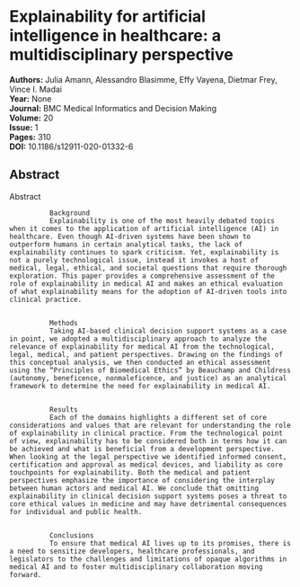 # Explainability for artificial intelligence in healthcare: a multidisciplinary perspective

**Authors:** Julia Amann, Alessandro Blasimme, Effy Vayena, Dietmar Frey, Vince I. Madai  
**Year:** None  
**Journal:** BMC Medical Informatics and Decision Making  
**Volume:** 20  
**Issue:** 1  
**Pages:** 310  
**DOI:** 10.1186/s12911-020-01332-6  

## Abstract
Abstract
            
              Background
              Explainability is one of the most heavily debated topics when it comes to the application of artificial intelligence (AI) in healthcare. Even though AI-driven systems have been shown to outperform humans in certain analytical tasks, the lack of explainability continues to spark criticism. Yet, explainability is not a purely technological issue, instead it invokes a host of medical, legal, ethical, and societal questions that require thorough exploration. This paper provides a comprehensive assessment of the role of explainability in medical AI and makes an ethical evaluation of what explainability means for the adoption of AI-driven tools into clinical practice.
            
            
              Methods
              Taking AI-based clinical decision support systems as a case in point, we adopted a multidisciplinary approach to analyze the relevance of explainability for medical AI from the technological, legal, medical, and patient perspectives. Drawing on the findings of this conceptual analysis, we then conducted an ethical assessment using the “Principles of Biomedical Ethics” by Beauchamp and Childress (autonomy, beneficence, nonmaleficence, and justice) as an analytical framework to determine the need for explainability in medical AI.
            
            
              Results
              Each of the domains highlights a different set of core considerations and values that are relevant for understanding the role of explainability in clinical practice. From the technological point of view, explainability has to be considered both in terms how it can be achieved and what is beneficial from a development perspective. When looking at the legal perspective we identified informed consent, certification and approval as medical devices, and liability as core touchpoints for explainability. Both the medical and patient perspectives emphasize the importance of considering the interplay between human actors and medical AI. We conclude that omitting explainability in clinical decision support systems poses a threat to core ethical values in medicine and may have detrimental consequences for individual and public health.
            
            
              Conclusions
              To ensure that medical AI lives up to its promises, there is a need to sensitize developers, healthcare professionals, and legislators to the challenges and limitations of opaque algorithms in medical AI and to foster multidisciplinary collaboration moving forward.

